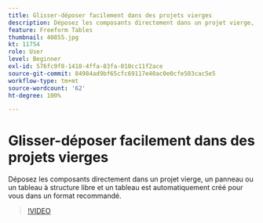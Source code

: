 ```yaml
---
title: Glisser-déposer facilement dans des projets vierges
description: Déposez les composants directement dans un projet vierge, un panneau ou un tableau à structure libre et un tableau est automatiquement créé pour vous dans un format recommandé.
feature: Freeform Tables
thumbnail: 40855.jpg
kt: 11754
role: User
level: Beginner
exl-id: 576fc9f8-1418-4ffa-83fa-010cc11f2ace
source-git-commit: 84984ad9bf65cfc69117e40ac0e0cfe503cac5e5
workflow-type: tm+mt
source-wordcount: '62'
ht-degree: 100%

---
```


# Glisser-déposer facilement dans des projets vierges

Déposez les composants directement dans un projet vierge, un panneau ou un tableau à structure libre et un tableau est automatiquement créé pour vous dans un format recommandé.

>[!VIDEO](https://video.tv.adobe.com/v/3413478/?quality=12&learn=on)
